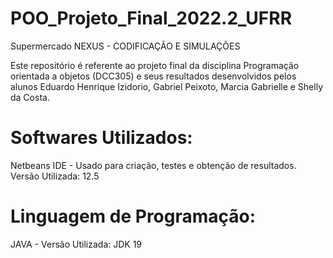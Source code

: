 # POO_Projeto_Final_2022.2_UFRR
Supermercado NEXUS - CODIFICAÇÃO E SIMULAÇÕES 

Este repositório é referente ao projeto final da disciplina Programação orientada a objetos (DCC305) e seus resultados desenvolvidos pelos alunos Eduardo Henrique Izidorio, Gabriel Peixoto, Marcia Gabrielle e Shelly da Costa.
# Softwares Utilizados:
Netbeans IDE - Usado para criação, testes e obtenção de resultados. Versão Utilizada: 12.5
# Linguagem de Programação:
JAVA - Versão Utilizada: JDK 19
